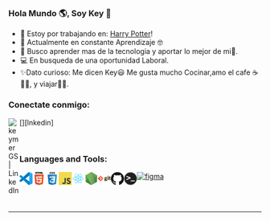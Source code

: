 ### Hola Mundo 🌎, Soy Key 👋




- 🔭 Estoy por trabajando en: [Harry Potter][course]!
- 🌱 Actualmente en constante Aprendizaje 🤓
- 👯 Busco aprender mas de la tecnologia y aportar lo mejor de mi🎯.
- 💻 En busqueda de una oportunidad Laboral.
- ✨Dato curioso: Me dicen Key😃 Me gusta mucho Cocinar,amo el cafe ☕🍰🍪, y viajar🛫🚢.

### Conectate conmigo:

[<img align="left" alt="keymerGS | LinkedIn" width="22px" src="https://cdn.jsdelivr.net/npm/simple-icons@v3/icons/linkedin.svg" />][lnkedin]

<br />

### Languages and Tools:

[<img align="left" alt="Visual Studio Code" width="26px" src="https://raw.githubusercontent.com/github/explore/80688e429a7d4ef2fca1e82350fe8e3517d3494d/topics/visual-studio-code/visual-studio-code.png" />][webdevplaylist]
[<img align="left" alt="HTML5" width="26px" src="https://raw.githubusercontent.com/github/explore/80688e429a7d4ef2fca1e82350fe8e3517d3494d/topics/html/html.png" />][webdevplaylist]
[<img align="left" alt="CSS3" width="26px" src="https://raw.githubusercontent.com/github/explore/80688e429a7d4ef2fca1e82350fe8e3517d3494d/topics/css/css.png" />][cssplaylist]
[<img align="left" alt="JavaScript" width="26px" src="https://raw.githubusercontent.com/github/explore/80688e429a7d4ef2fca1e82350fe8e3517d3494d/topics/javascript/javascript.png" />][jsplaylist]
[<img align="left" alt="React" width="26px" src="https://raw.githubusercontent.com/github/explore/80688e429a7d4ef2fca1e82350fe8e3517d3494d/topics/react/react.png" />][reactplaylist]
[<img align="left" alt="Node.js" width="26px" src="https://raw.githubusercontent.com/github/explore/80688e429a7d4ef2fca1e82350fe8e3517d3494d/topics/nodejs/nodejs.png" />][webdevplaylist]
[<img align="left" alt="Git" width="26px" src="https://raw.githubusercontent.com/github/explore/80688e429a7d4ef2fca1e82350fe8e3517d3494d/topics/git/git.png" />][webdevplaylist]
[<img align="left" alt="GitHub" width="26px" src="https://raw.githubusercontent.com/github/explore/78df643247d429f6cc873026c0622819ad797942/topics/github/github.png" />][webdevplaylist]
[<img align="left" alt="Terminal" width="26px" src="https://raw.githubusercontent.com/github/explore/80688e429a7d4ef2fca1e82350fe8e3517d3494d/topics/terminal/terminal.png" />][webdevplaylist]
<a href="https://www.figma.com/" target="_blank" rel="noreferrer"> <img src="https://www.vectorlogo.zone/logos/figma/figma-icon.svg" alt="figma" width="40" height="40"/> </a></p>

<br />
<br />


---


[course]:https://github.com/keymergamez
[linkedin]: https://www.linkedin.com/in/keymer-gamez/
[webdevplaylist]:https://www.linkedin.com/in/keymer-gamez/
[jsplaylist]: https://www.linkedin.com/in/keymer-gamez/
[cssplaylist]:https://www.linkedin.com/in/keymer-gamez/
[reactplaylist]:https://www.linkedin.com/in/keymer-gamez/
